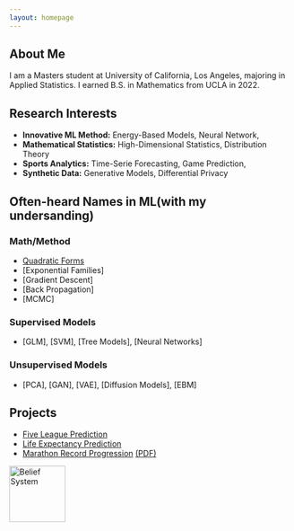 ```yaml
---
layout: homepage
---
```


## About Me

I am a Masters student at University of California, Los Angeles, majoring in Applied Statistics. I earned B.S. in Mathematics from UCLA in 2022. 

## Research Interests

- **Innovative ML Method:** Energy-Based Models, Neural Network, 
- **Mathematical Statistics:** High-Dimensional Statistics, Distribution Theory
- **Sports Analytics:** Time-Serie Forecasting, Game Prediction, 
- **Synthetic Data:** Generative Models, Differential Privacy

## Often-heard Names in ML(with my undersanding)
### Math/Method
- [Quadratic Forms](assets/files/latex/Quadratic_Forms.pdf)
- [Exponential Families]
- [Gradient Descent]
- [Back Propagation]
- [MCMC]
### Supervised Models
- [GLM], [SVM], [Tree Models], [Neural Networks]
### Unsupervised Models
- [PCA], [GAN], [VAE], [Diffusion Models], [EBM]


## Projects

- [Five League Prediction](https://github.com/timc1325/Five_Major_Leagues_Prediction)
- [Life Expectancy Prediction](https://github.com/timc1325/Life_Expectancy)
- [Marathon Record Progression](https://github.com/timc1325/Marathon-Record-Progression) [(PDF)](assets/files/latex/Marathon.pdf)

<img src="https://upload.wikimedia.org/wikipedia/commons/thumb/1/1b/FC_Bayern_M%C3%BCnchen_logo_%282017%29.svg/1200px-FC_Bayern_M%C3%BCnchen_logo_%282017%29.svg.png" alt="Belief System" width="100" />

